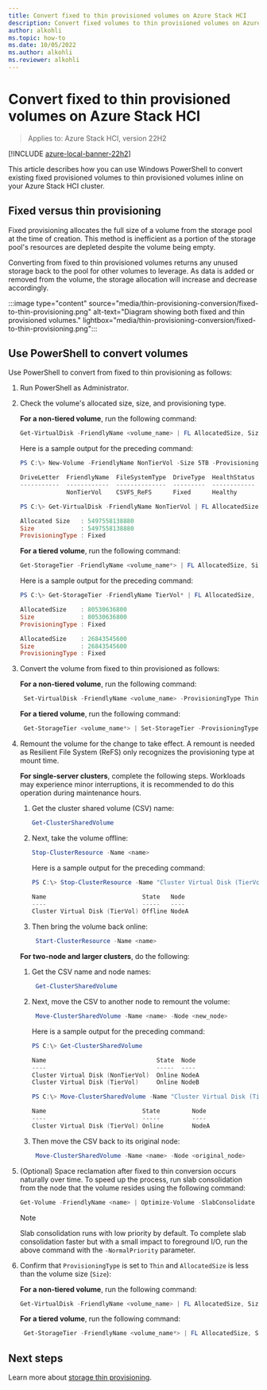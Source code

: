 ```yaml
---
title: Convert fixed to thin provisioned volumes on Azure Stack HCI
description: Convert fixed volumes to thin provisioned volumes on Azure Stack HCI.
author: alkohli
ms.topic: how-to
ms.date: 10/05/2022
ms.author: alkohli
ms.reviewer: alkohli
---
```


# Convert fixed to thin provisioned volumes on Azure Stack HCI

> Applies to: Azure Stack HCI, version 22H2

[!INCLUDE [azure-local-banner-22h2](../includes/azure-local-banner-22h2.md)]

This article describes how you can use Windows PowerShell to convert existing fixed provisioned volumes to thin provisioned volumes inline on your Azure Stack HCI cluster.

## Fixed versus thin provisioning

Fixed provisioning allocates the full size of a volume from the storage pool at the time of creation. This method is inefficient as a portion of the storage pool's resources are depleted despite the volume being empty.

Converting from fixed to thin provisioned volumes returns any unused storage back to the pool for other volumes to leverage. As data is added or removed from the volume, the storage allocation will increase and decrease accordingly.

:::image type="content" source="media/thin-provisioning-conversion/fixed-to-thin-provisioning.png" alt-text="Diagram showing both fixed and thin provisioned volumes." lightbox="media/thin-provisioning-conversion/fixed-to-thin-provisioning.png":::

## Use PowerShell to convert volumes

Use PowerShell to convert from fixed to thin provisioning as follows:

1. Run PowerShell as Administrator.
1. Check the volume's allocated size, size, and provisioning type.

    **For a non-tiered volume**, run the following command:

    ```powershell
    Get-VirtualDisk -FriendlyName <volume_name> | FL AllocatedSize, Size, ProvisioningType
    ```

    Here is a sample output for the preceding command:

    ```powershell
    PS C:\> New-Volume -FriendlyName NonTierVol -Size 5TB -ProvisioningType Fixed

    DriveLetter  FriendlyName  FileSystemType  DriveType  HealthStatus  OperationalStatus
    -----------  ------------  --------------  ---------  ------------  -----------------
                 NonTierVol    CSVFS_ReFS      Fixed      Healthy       OK

    PS C:\> Get-VirtualDisk -FriendlyName NonTierVol | FL AllocatedSize, Size, ProvisioningType

    Allocated Size   : 5497558138880
    Size             : 5497558138880
    ProvisioningType : Fixed
    ```
    
    **For a tiered volume**, run the following command:
    
    ```powershell
    Get-StorageTier -FriendlyName <volume_name*> | FL AllocatedSize, Size, ProvisioningType
   ```
   
   Here is a sample output for the preceding command:

   ```powershell
   PS C:\> Get-StorageTier -FriendlyName TierVol* | FL AllocatedSize, Size, ProvisioningType
   
   AllocatedSize    : 80530636800
   Size             : 80530636800
   ProvisioningType : Fixed
   
   AllocatedSize    : 26843545600
   Size             : 26843545600
   ProvisioningType : Fixed
   ```
    
1. Convert the volume from fixed to thin provisioned as follows:

    **For a non-tiered volume**, run the following command:

   ```powershell
    Set-VirtualDisk -FriendlyName <volume_name> -ProvisioningType Thin 
   ```
    
    **For a tiered volume**, run the following command:
    
   ```powershell
    Get-StorageTier <volume_name*> | Set-StorageTier -ProvisioningType Thin
   ```

1. Remount the volume for the change to take effect. A remount is needed as Resilient File System (ReFS) only recognizes the provisioning type at mount time.

    **For single-server clusters**, complete the following steps. Workloads may experience minor interruptions, it is recommended to do this operation during maintenance hours.

    1. Get the cluster shared volume (CSV) name:

        ```powershell
        Get-ClusterSharedVolume
        ```

    1. Next, take the volume offline:

        ```powershell
        Stop-ClusterResource -Name <name>
        ```
        
        Here is a sample output for the preceding command:

        ```powershell
        PS C:\> Stop-ClusterResource -Name "Cluster Virtual Disk (TierVol)"
        
        Name                           State   Node
        ----                           -----   ----
        Cluster Virtual Disk (TierVol) Offline NodeA
        ```
    
    1. Then bring the volume back online:

       ```powershell
        Start-ClusterResource -Name <name>
       ```

    **For two-node and larger clusters**, do the following:

    1. Get the CSV name and node names:

       ```powershell
        Get-ClusterSharedVolume
        ```

    1. Next, move the CSV to another node to remount the volume:

       ```powershell
        Move-ClusterSharedVolume -Name <name> -Node <new_node>
        ```
        Here is a sample output for the preceding command:

        ```powershell
        PS C:\> Get-ClusterSharedVolume
        
        Name                               State  Node
        ----                               -----  ----
        Cluster Virtual Disk (NonTierVol)  Online NodeA
        Cluster Virtual Disk (TierVol)     Online NodeB
        
        PS C:\> Move-ClusterSharedVolume -Name "Cluster Virtual Disk (TierVol)" -Node NodeA
        
        Name                           State         Node
        ----                           -----         ----
        Cluster Virtual Disk (TierVol) Online        NodeA
    
    1. Then move the CSV back to its original node:

       ```powershell
        Move-ClusterSharedVolume -Name <name> -Node <original_node>
        ```

1. (Optional) Space reclamation after fixed to thin conversion occurs naturally over time. To speed up the process, run slab consolidation from the node that the volume resides using the following command:

    ```powershell
    Get-Volume -FriendlyName <name> | Optimize-Volume -SlabConsolidate
    ```
    
    > [!NOTE]
    > Slab consolidation runs with low priority by default. To complete slab consolidation faster but with a small impact to foreground I/O, run the above command with the `-NormalPriority` parameter.

1. Confirm that `ProvisioningType` is set to `Thin` and `AllocatedSize` is less than the volume size (`Size`):

    **For a non-tiered volume**, run the following command:
    
    ```powershell
    Get-VirtualDisk -FriendlyName <volume_name> | FL AllocatedSize, Size, ProvisioningType
    ```
    **For a tiered volume**, run the following command:

   ```powershell
    Get-StorageTier -FriendlyName <volume_name*> | FL AllocatedSize, Size, ProvisioningType
   ```

## Next steps

Learn more about [storage thin provisioning](thin-provisioning.md).
